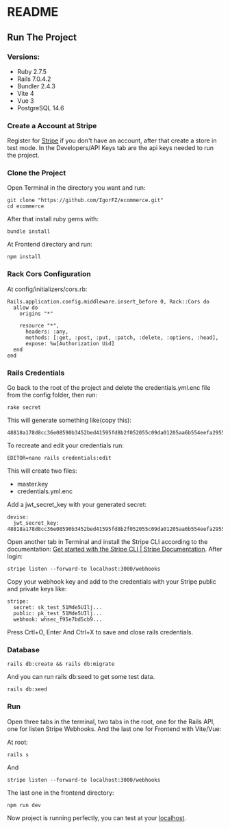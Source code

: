 # README

## Run The Project

### Versions:

* Ruby 2.7.5
* Rails 7.0.4.2
* Bundler 2.4.3
* Vite 4
* Vue 3
* PostgreSQL 14.6


### Create a Account at Stripe

Register for [Stripe](https://stripe.com) if you don't have an account, after that create a store in test mode.
In the Developers/API Keys tab are the api keys needed to run the project.

### Clone the Project

Open Terminal in the directory you want and run:
```
git clone "https://github.com/IgorFZ/ecommerce.git"
cd ecommerce
```

After that install ruby gems with:
```
bundle install
``` 

At Frontend directory and run:
```
npm install
```

### Rack Cors Configuration

At config/initializers/cors.rb:
```
Rails.application.config.middleware.insert_before 0, Rack::Cors do
  allow do
    origins "*"
    
    resource "*",
      headers: :any,
      methods: [:get, :post, :put, :patch, :delete, :options, :head],
      expose: %w[Authorization Uid]
  end
end
```

### Rails Credentials

Go back to the root of the project and delete the credentials.yml.enc file from the config folder, then run:
```
rake secret
```

This will generate something like(copy this):
```
48818a178d8cc36e08590b3452bed41595fd8b2f052055c09da01205aa6b554eefa29559602ddf8e03ea8518a9ad81ac37f1ff7ed5589ad21cce5a2166dd6930
```

To recreate and edit your credentials run:
```
EDITOR=nano rails credentials:edit
```
This will create two files:
  * master.key
  * credentials.yml.enc

Add a jwt_secret_key with your generated secret:
``` 
devise:
  jwt_secret_key: 48818a178d8cc36e08590b3452bed41595fd8b2f052055c09da01205aa6b554eefa29559602ddf8e03ea8518a9ad81ac37f1ff7ed5589ad21cce5a2166dd6930
```

Open another tab in Terminal and install the Stripe CLI according to the documentation: [Get started with the Stripe CLI | Stripe Documentation](https://stripe.com/docs/stripe-cli). After login:
``` 
stripe listen --forward-to localhost:3000/webhooks
```

Copy your webhook key and add to the credentials with your Stripe public and private keys like:
``` 
stripe:
  secret: sk_test_51Mde5UIlj...
  public: pk_test_51Mde5UIlj...
  webhook: whsec_f95e7bd5cb9...
```
Press Crtl+O, Enter And Ctrl+X to save and close rails credentials.

### Database
```
rails db:create && rails db:migrate
```
And you can run rails db:seed to get some test data.
```
rails db:seed
```

### Run

Open three tabs in the terminal, two tabs in the root, one for the Rails API, one for listen Stripe Webhooks. And the last one for Frontend with Vite/Vue:
<br>

At root:
```
rails s
```

And
```
stripe listen --forward-to localhost:3000/webhooks
```

The last one in the frontend directory: 
```
npm run dev
```

Now project is running perfectly, you can test at your [localhost](http://localhost:5173/).
